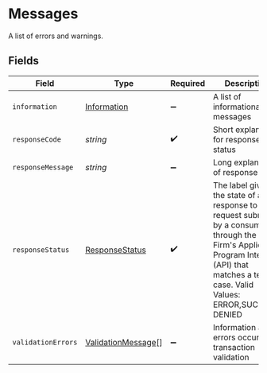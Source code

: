 # Messages

A list of errors and warnings.


## Fields

| Field                                                                                                                                                                                                | Type                                                                                                                                                                                                 | Required                                                                                                                                                                                             | Description                                                                                                                                                                                          |
| ---------------------------------------------------------------------------------------------------------------------------------------------------------------------------------------------------- | ---------------------------------------------------------------------------------------------------------------------------------------------------------------------------------------------------- | ---------------------------------------------------------------------------------------------------------------------------------------------------------------------------------------------------- | ---------------------------------------------------------------------------------------------------------------------------------------------------------------------------------------------------- |
| `information`                                                                                                                                                                                        | [Information](../../models/errors/information.md)                                                                                                                                                    | :heavy_minus_sign:                                                                                                                                                                                   | A list of informational messages                                                                                                                                                                     |
| `responseCode`                                                                                                                                                                                       | *string*                                                                                                                                                                                             | :heavy_check_mark:                                                                                                                                                                                   | Short explanation for response status                                                                                                                                                                |
| `responseMessage`                                                                                                                                                                                    | *string*                                                                                                                                                                                             | :heavy_minus_sign:                                                                                                                                                                                   | Long explanation of response code                                                                                                                                                                    |
| `responseStatus`                                                                                                                                                                                     | [ResponseStatus](../../models/errors/responsestatus.md)                                                                                                                                              | :heavy_check_mark:                                                                                                                                                                                   | The label given to the state of a response to a request submitted by a consumer through the Firm's Application Program Interface (API) that matches a test case. Valid Values: ERROR,SUCCESS, DENIED |
| `validationErrors`                                                                                                                                                                                   | [ValidationMessage](../../models/errors/validationmessage.md)[]                                                                                                                                      | :heavy_minus_sign:                                                                                                                                                                                   | Information about errors occurred in transaction validation                                                                                                                                          |
